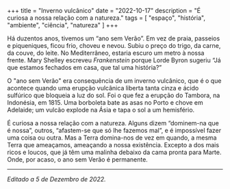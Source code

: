 +++
title = "Inverno vulcânico"
date = "2022-10-17"
description = "É curiosa a nossa relação com a natureza."
tags = [
    "espaço", "história", "ambiente", "ciência", "natureza"
]
+++

Há duzentos anos, tivemos um “ano sem Verão”. Em vez de praia, passeios e piqueniques, ficou frio, choveu e nevou. Subiu o preço do trigo, da carne, da couve, do leite. No Mediterrâneo, estaria escuro um metro à nossa frente. Mary Shelley escreveu _Frankenstein_ porque Lorde Byron sugeriu “Já que estamos fechados em casa, que tal uma história?”

O "ano sem Verão" era consequência de um inverno vulcânico, que é o que acontece quando uma erupção vulcânica liberta tanta cinza e ácido sulfúrico que bloqueia a luz do sol. Foi o que fez a erupção do Tambora, na Indonésia, em 1815. Uma borboleta bate as asas no Porto e chove em Adelaide; um vulcão explode na Ásia e tapa o sol a um hemisfério.

É curiosa a nossa relação com a natureza. Alguns dizem “dominem-na que é nossa”, outros, “afastem-se que só lhe fazemos mal”, e é impossível fazer uma coisa ou outra. Mas a Terra domina-nos de vez em quando, a mesma Terra que ameaçamos, ameaçando a nossa existência. Excepto a dos mais ricos e loucos, que já têm uma malinha debaixo da cama pronta para Marte. Onde, por acaso, o ano sem Verão é permanente.
__________

_Editado a 5 de Dezembro de 2022._